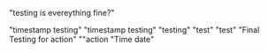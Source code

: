 "testing is evereything fine?"

"timestamp testing"
"timestamp testing"
"testing"
"test"
"test"
"Final Testing for action"
""action
"Time date"